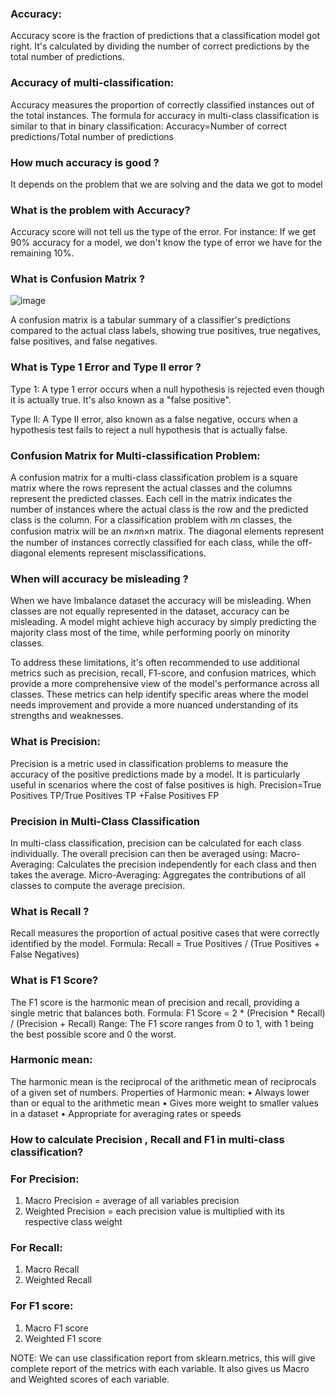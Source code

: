 ### Accuracy: 
Accuracy score is the fraction of predictions that a classification model got right. It's calculated by dividing the number of correct predictions by the total number of predictions.

### Accuracy of multi-classification:
Accuracy measures the proportion of correctly classified instances out of the total instances. The formula for accuracy in multi-class classification is similar to that in binary classification:
Accuracy=Number of correct predictions/Total number of predictions

### How much accuracy is good ?
It depends on the problem that we are solving and the data we got to model

### What is the problem with Accuracy?
Accuracy score will not tell us the type of the error. For instance: If we get 90% accuracy for a model, we don't know the type of error we have for the remaining 10%. 

### What is Confusion Matrix ?

![image](https://github.com/user-attachments/assets/01c748e4-3e87-4fe7-86c9-2fec16be43e8)

A confusion matrix is a tabular summary of a classifier's predictions compared to the actual class labels, showing true positives, true negatives, false positives, and false negatives.

### What is Type 1 Error and Type ll error ?

Type 1: 
A type 1 error occurs when a null hypothesis is rejected even though it is actually true. It's also known as a "false positive".

Type ll: 
A Type II error, also known as a false negative, occurs when a hypothesis test fails to reject a null hypothesis that is actually false. 


### Confusion Matrix for Multi-classification Problem:
A confusion matrix for a multi-class classification problem is a square matrix where the rows represent the actual classes and the columns represent the predicted classes. Each cell in the matrix indicates the number of instances where the actual class is the row and the predicted class is the column.
For a classification problem with 𝑛n classes, the confusion matrix will be an 𝑛×𝑛n×n matrix. The diagonal elements represent the number of instances correctly classified for each class, while the off-diagonal elements represent misclassifications.


### When will accuracy be misleading ?
When we have Imbalance dataset the accuracy will be misleading. 
When classes are not equally represented in the dataset, accuracy can be misleading. A model might achieve high accuracy by simply predicting the majority class most of the time, while performing poorly on minority classes.

To address these limitations, it's often recommended to use additional metrics such as precision, recall, F1-score, and confusion matrices, which provide a more comprehensive view of the model's performance across all classes. These metrics can help identify specific areas where the model needs improvement and provide a more nuanced understanding of its strengths and weaknesses.



### What is Precision:
Precision is a metric used in classification problems to measure the accuracy of the positive predictions made by a model. It is particularly useful in scenarios where the cost of false positives is high.
Precision=True Positives TP/True Positives TP +False Positives FP  ​


### Precision in Multi-Class Classification
In multi-class classification, precision can be calculated for each class individually. The overall precision can then be averaged using:
Macro-Averaging: Calculates the precision independently for each class and then takes the average.
Micro-Averaging: Aggregates the contributions of all classes to compute the average precision.

### What is Recall ?
Recall measures the proportion of actual positive cases that were correctly identified by the model.
Formula:
Recall = True Positives / (True Positives + False Negatives)

### What is F1 Score?
The F1 score is the harmonic mean of precision and recall, providing a single metric that balances both.
Formula:
F1 Score = 2 * (Precision * Recall) / (Precision + Recall)
Range: The F1 score ranges from 0 to 1, with 1 being the best possible score and 0 the worst.

### Harmonic mean: 
The harmonic mean is the reciprocal of the arithmetic mean of reciprocals of a given set of numbers.
Properties of Harmonic mean:
	• Always lower than or equal to the arithmetic mean
	• Gives more weight to smaller values in a dataset
	• Appropriate for averaging rates or speeds


### How to calculate Precision , Recall and F1 in multi-class classification?

### For Precision:
1. Macro Precision = average of all variables precision
2. Weighted Precision = each precision value is multiplied with its respective class weight
### For Recall:
1. Macro Recall
2. Weighted Recall
### For F1 score:
1. Macro F1 score
2. Weighted F1 score

NOTE: We can use classification report from sklearn.metrics, this will give complete report of the metrics with each variable. It also gives us Macro and Weighted scores of each variable.
